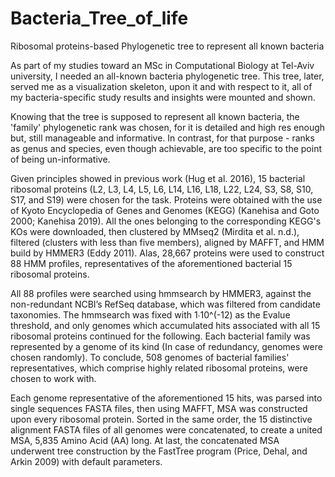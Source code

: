 # Bacteria_Tree_of_life
Ribosomal proteins-based Phylogenetic tree to represent all known bacteria

As part of my studies toward an MSc in Computational Biology at Tel-Aviv university, I needed an all-known bacteria phylogenetic tree.
This tree, later, served me as a visualization skeleton, upon it and with respect to it, all of my bacteria-specific study results and insights were mounted and shown.

Knowing that the tree is supposed to represent all known bacteria, the 'family' phylogenetic rank was chosen, for it is detailed and high res enough but, still manageable and informative. In contrast, for that purpose - ranks as genus and species, even though achievable, are too specific to the point of being un-informative.

Given principles showed in previous work (Hug et al. 2016), 15 bacterial ribosomal proteins (L2, L3, L4, L5, L6, L14, L16, L18, L22, L24, S3, S8, S10, S17, and S19) were chosen for the task. Proteins were obtained with the use of Kyoto Encyclopedia of Genes and Genomes (KEGG) (Kanehisa and Goto 2000; Kanehisa 2019). All the ones belonging to the corresponding KEGG's KOs were downloaded, then clustered by MMseq2 (Mirdita et al. n.d.), filtered (clusters with less than five members), aligned by MAFFT, and HMM build by HMMER3 (Eddy 2011). Alas, 28,667 proteins were used to construct 88 HMM profiles, representatives of the aforementioned bacterial 15 ribosomal proteins. 

All 88 profiles were searched using hmmsearch by HMMER3, against the non-redundant NCBI’s RefSeq database, which was filtered from candidate taxonomies. The hmmsearch was fixed with 1∙10^(-12) as the Evalue threshold, and only genomes which accumulated hits associated with all 15 ribosomal proteins continued for the following. Each bacterial family was represented by a genome of its kind (In case of redundancy, genomes were chosen randomly). To conclude, 508 genomes of bacterial families' representatives, which comprise highly related ribosomal proteins, were chosen to work with. 

Each genome representative of the aforementioned 15 hits, was parsed into single sequences FASTA files, then using MAFFT, MSA was constructed upon every ribosomal protein. Sorted in the same order, the 15 distinctive alignment FASTA files of all genomes were concatenated, to create a united MSA, 5,835 Amino Acid (AA) long. At last, the concatenated MSA underwent tree construction by the FastTree program (Price, Dehal, and Arkin 2009) with default parameters.
